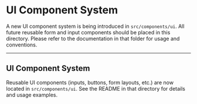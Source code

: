 # UI Component System

A new UI component system is being introduced in `src/components/ui`. All future reusable form and input components should be placed in this directory. Please refer to the documentation in that folder for usage and conventions. 

---

## UI Component System

Reusable UI components (inputs, buttons, form layouts, etc.) are now located in `src/components/ui`. See the README in that directory for details and usage examples. 